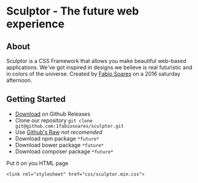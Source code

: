 # Sculptor - The future web experience## AboutSculptor is a CSS Framework that allows you make beautiful web-based applications.We've got inspired in designs we believe is real futuristic and in colors of  the universe.Created by [Fabio Soares](http://facebook.com/1fabiosoares) on a 2016 saturday afternoon.## Getting Started- [Download](https://github.com/1fabiosoares/sculptor/releases) on Github Releases- Clone our repository `git clone git@github.com:1fabiosoares/sculptor.git`- Use [Github's Raw](https://raw.githubusercontent.com/1fabiosoares/sculptor/master/css/sculptor.css) *not recomended*- Download npm package `*future*`- Download bower package `*future*`- Download composer package `*future*`Put it on you HTML page    <link rel="stylesheet" href="css/sculptor.min.css">    